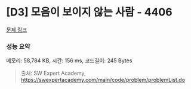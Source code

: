 # [D3] 모음이 보이지 않는 사람 - 4406 

[문제 링크](https://swexpertacademy.com/main/code/problem/problemDetail.do?contestProbId=AWNcD_66pUEDFAV8) 

### 성능 요약

메모리: 58,784 KB, 시간: 156 ms, 코드길이: 245 Bytes



> 출처: SW Expert Academy, https://swexpertacademy.com/main/code/problem/problemList.do
